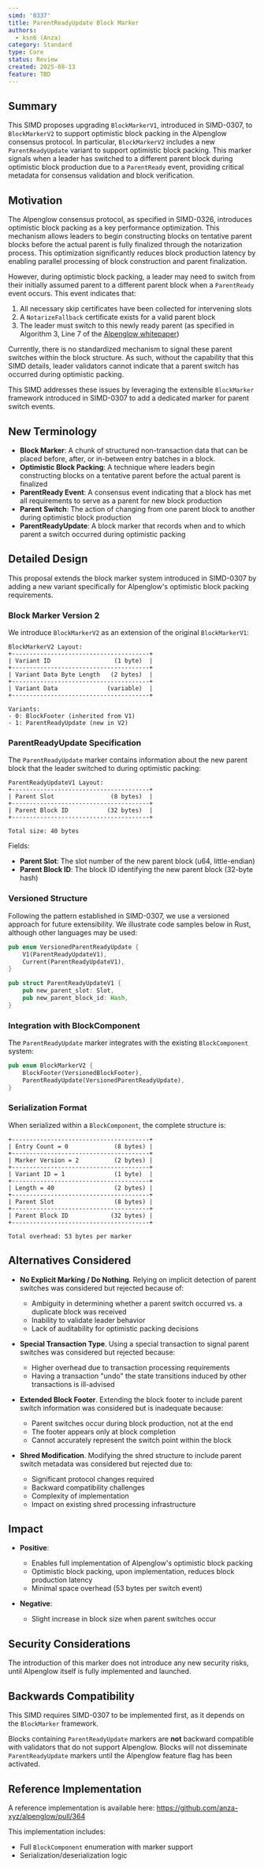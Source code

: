```yaml
---
simd: '0337'
title: ParentReadyUpdate Block Marker
authors:
  - ksn6 (Anza)
category: Standard
type: Core
status: Review
created: 2025-08-13
feature: TBD
---
```


## Summary

This SIMD proposes upgrading `BlockMarkerV1`, introduced in SIMD-0307, to
`BlockMarkerV2` to support optimistic block packing in the Alpenglow consensus
protocol. In particular, `BlockMarkerV2` includes a new `ParentReadyUpdate`
variant to support optimistic block packing. This marker signals when a leader
has switched to a different parent block during optimistic block production
due to a `ParentReady` event, providing critical metadata for consensus
validation and block verification.

## Motivation

The Alpenglow consensus protocol, as specified in SIMD-0326, introduces
optimistic block packing as a key performance optimization. This mechanism
allows leaders to begin constructing blocks on tentative parent blocks before
the actual parent is fully finalized through the notarization process. This
optimization significantly reduces block production latency by enabling
parallel processing of block construction and parent finalization.

However, during optimistic block packing, a leader may need to switch from
their initially assumed parent to a different parent block when a
`ParentReady` event occurs. This event indicates that:

1. All necessary skip certificates have been collected for intervening slots
2. A `NotarizeFallback` certificate exists for a valid parent block
3. The leader must switch to this newly ready parent (as specified in
   Algorithm 3, Line 7 of the
   [Alpenglow whitepaper](https://www.anza.xyz/alpenglow-1-1))


Currently, there is no standardized mechanism to signal these parent switches
within the block structure. As such, without the capability that this SIMD
details, leader validators cannot indicate that a parent switch has occurred
during optimistic packing.

This SIMD addresses these issues by leveraging the extensible `BlockMarker`
framework introduced in SIMD-0307 to add a dedicated marker for parent switch
events.

## New Terminology

- **Block Marker**: A chunk of structured non-transaction data that can be
  placed before, after, or in-between entry batches in a block.
- **Optimistic Block Packing**: A technique where leaders begin constructing
  blocks on a tentative parent before the actual parent is finalized
- **ParentReady Event**: A consensus event indicating that a block has met
  all requirements to serve as a parent for new block production
- **Parent Switch**: The action of changing from one parent block to another
  during optimistic block production
- **ParentReadyUpdate**: A block marker that records when and to which parent
  a switch occurred during optimistic packing

## Detailed Design

This proposal extends the block marker system introduced in SIMD-0307 by
adding a new variant specifically for Alpenglow's optimistic block packing
requirements.

### Block Marker Version 2

We introduce `BlockMarkerV2` as an extension of the original `BlockMarkerV1`:

```
BlockMarkerV2 Layout:
+---------------------------------------+
| Variant ID                  (1 byte)  |
+---------------------------------------+
| Variant Data Byte Length   (2 bytes)  |
+---------------------------------------+
| Variant Data              (variable)  |
+---------------------------------------+

Variants:
- 0: BlockFooter (inherited from V1)
- 1: ParentReadyUpdate (new in V2)
```

### ParentReadyUpdate Specification

The `ParentReadyUpdate` marker contains information about the new parent block that the leader switched to during optimistic packing:

```
ParentReadyUpdateV1 Layout:
+---------------------------------------+
| Parent Slot                (8 bytes)  |
+---------------------------------------+
| Parent Block ID           (32 bytes)  |
+---------------------------------------+

Total size: 40 bytes
```

Fields:
- **Parent Slot**: The slot number of the new parent block (u64,
  little-endian)
- **Parent Block ID**: The block ID identifying the new parent block (32-byte
  hash)

### Versioned Structure

Following the pattern established in SIMD-0307, we use a versioned approach
for future extensibility. We illustrate code samples below in Rust, although
other languages may be used:

```rust
pub enum VersionedParentReadyUpdate {
    V1(ParentReadyUpdateV1),
    Current(ParentReadyUpdateV1),
}

pub struct ParentReadyUpdateV1 {
    pub new_parent_slot: Slot,
    pub new_parent_block_id: Hash,
}
```

### Integration with BlockComponent

The `ParentReadyUpdate` marker integrates with the existing `BlockComponent` system:

```rust
pub enum BlockMarkerV2 {
    BlockFooter(VersionedBlockFooter),
    ParentReadyUpdate(VersionedParentReadyUpdate),
}
```

### Serialization Format

When serialized within a `BlockComponent`, the complete structure is:

```
+---------------------------------------+
| Entry Count = 0             (8 bytes) |
+---------------------------------------+
| Marker Version = 2          (2 bytes) |
+---------------------------------------+
| Variant ID = 1              (1 byte)  |
+---------------------------------------+
| Length = 40                 (2 bytes) |
+---------------------------------------+
| Parent Slot                 (8 bytes) |
+---------------------------------------+
| Parent Block ID            (32 bytes) |
+---------------------------------------+

Total overhead: 53 bytes per marker
```

## Alternatives Considered

- **No Explicit Marking / Do Nothing**.
  Relying on implicit detection of parent switches was considered but rejected
  because of:
  - Ambiguity in determining whether a parent switch occurred vs. a duplicate
    block was received
  - Inability to validate leader behavior
  - Lack of auditability for optimistic packing decisions

- **Special Transaction Type**.
  Using a special transaction to signal parent switches was considered but
  rejected because:
  - Higher overhead due to transaction processing requirements
  - Having a transaction "undo" the state transitions induced by other
    transactions is ill-advised

- **Extended Block Footer**.
  Extending the block footer to include parent switch information was
  considered but is inadequate because:
  - Parent switches occur during block production, not at the end
  - The footer appears only at block completion
  - Cannot accurately represent the switch point within the block

- **Shred Modification**.
  Modifying the shred structure to include parent switch metadata was
  considered but rejected due to:
  - Significant protocol changes required
  - Backward compatibility challenges
  - Complexity of implementation
  - Impact on existing shred processing infrastructure

## Impact

- **Positive**:
  - Enables full implementation of Alpenglow's optimistic block packing
  - Optimistic block packing, upon implementation, reduces block production
    latency
  - Minimal space overhead (53 bytes per switch event)

- **Negative**:
  - Slight increase in block size when parent switches occur

## Security Considerations

The introduction of this marker does not introduce any new security risks,
until Alpenglow itself is fully implemented and launched.

## Backwards Compatibility

This SIMD requires SIMD-0307 to be implemented first, as it depends on the
`BlockMarker` framework.

Blocks containing `ParentReadyUpdate` markers are **not** backward compatible
with validators that do not support Alpenglow. Blocks will not disseminate
`ParentReadyUpdate` markers until the Alpenglow feature flag has been
activated.

## Reference Implementation

A reference implementation is available here: https://github.com/anza-xyz/alpenglow/pull/364

This implementation includes:
- Full `BlockComponent` enumeration with marker support
- Serialization/deserialization logic
